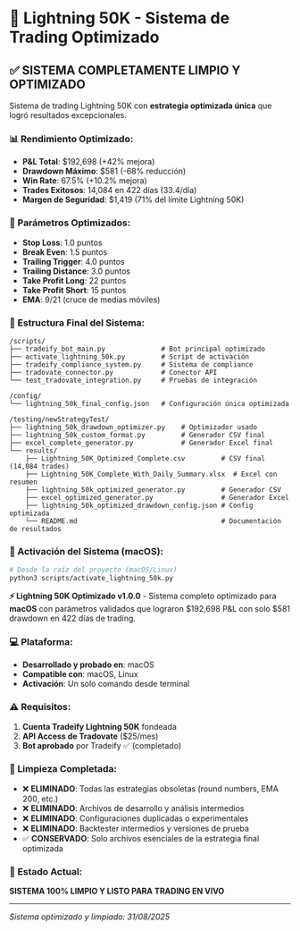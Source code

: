 # 🚀 Lightning 50K - Sistema de Trading Optimizado

## ✅ SISTEMA COMPLETAMENTE LIMPIO Y OPTIMIZADO

Sistema de trading Lightning 50K con **estrategia optimizada única** que logró resultados excepcionales.

### 📊 Rendimiento Optimizado:
- **P&L Total**: $192,698 (+42% mejora)
- **Drawdown Máximo**: $581 (-68% reducción)
- **Win Rate**: 67.5% (+10.2% mejora)
- **Trades Exitosos**: 14,084 en 422 días (33.4/día)
- **Margen de Seguridad**: $1,419 (71% del límite Lightning 50K)

### 🎯 Parámetros Optimizados:
- **Stop Loss**: 1.0 puntos
- **Break Even**: 1.5 puntos
- **Trailing Trigger**: 4.0 puntos
- **Trailing Distance**: 3.0 puntos
- **Take Profit Long**: 22 puntos
- **Take Profit Short**: 15 puntos
- **EMA**: 9/21 (cruce de medias móviles)

### 📁 Estructura Final del Sistema:

```
/scripts/
├── tradeify_bot_main.py              # Bot principal optimizado
├── activate_lightning_50k.py         # Script de activación
├── tradeify_compliance_system.py     # Sistema de compliance
├── tradovate_connector.py            # Conector API
└── test_tradovate_integration.py     # Pruebas de integración

/config/
└── lightning_50k_final_config.json   # Configuración única optimizada

/testing/newStrategyTest/
├── lightning_50k_drawdown_optimizer.py    # Optimizador usado
├── lightning_50k_custom_format.py         # Generador CSV final
├── excel_complete_generator.py            # Generador Excel final
└── results/
    ├── Lightning_50K_Optimized_Complete.csv         # CSV final (14,084 trades)
    ├── Lightning_50K_Complete_With_Daily_Summary.xlsx  # Excel con resumen
    ├── lightning_50k_optimized_generator.py         # Generador CSV
    ├── excel_optimized_generator.py                 # Generador Excel
    ├── lightning_50k_optimized_drawdown_config.json # Config optimizada
    └── README.md                                    # Documentación de resultados
```

### 🚀 Activación del Sistema (macOS):

```bash
# Desde la raíz del proyecto (macOS/Linux)
python3 scripts/activate_lightning_50k.py
```

**⚡ Lightning 50K Optimizado v1.0.0** - Sistema completo optimizado para **macOS** con parámetros validados que lograron $192,698 P&L con solo $581 drawdown en 422 días de trading.

### 💻 Plataforma:
- **Desarrollado y probado en**: macOS
- **Compatible con**: macOS, Linux  
- **Activación**: Un solo comando desde terminal

### ⚠️ Requisitos:
1. **Cuenta Tradeify Lightning 50K** fondeada
2. **API Access de Tradovate** ($25/mes)
3. **Bot aprobado** por Tradeify ✅ (completado)

### 🧹 Limpieza Completada:
- ❌ **ELIMINADO**: Todas las estrategias obsoletas (round numbers, EMA 200, etc.)
- ❌ **ELIMINADO**: Archivos de desarrollo y análisis intermedios
- ❌ **ELIMINADO**: Configuraciones duplicadas o experimentales
- ❌ **ELIMINADO**: Backtester intermedios y versiones de prueba
- ✅ **CONSERVADO**: Solo archivos esenciales de la estrategia final optimizada

### 🎯 Estado Actual:
**SISTEMA 100% LIMPIO Y LISTO PARA TRADING EN VIVO**

---
*Sistema optimizado y limpiado: 31/08/2025*
